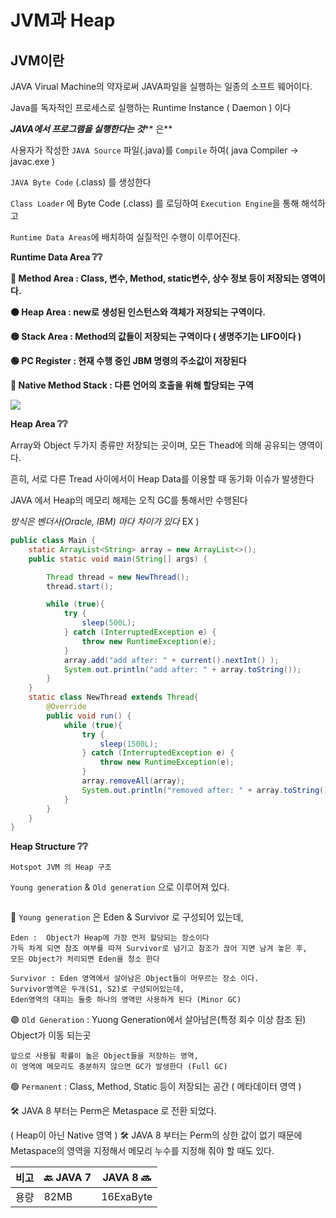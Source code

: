 # JVM과 Heap

## JVM이란

JAVA Virual Machine의 약자로써 JAVA파일을 실행하는 일종의 소프트 웨어이다.&#x20;

Java를 독자적인 프로세스로 실행하는 Runtime Instance ( Daemon ) 이다



_**JAVA에서 프로그램을 실행한다는 것**_** 은**

사용자가 작성한 `JAVA Source` 파일(.java)를 `Compile` 하여( java Compiler -> javac.exe )&#x20;

`JAVA Byte Code` (.class) 를 생성한다&#x20;

`Class Loader` 에 Byte Code (.class) 를 로딩하여 `Execution Engine`을 통해 해석하고&#x20;

`Runtime Data Areas`에 배치하여 실질적인 수행이 이루어진다.



**Runtime Data Area ❔❔**

**🔴 Method Area : Class, 변수, Method, static변수, 상수 정보 등이 저장되는 영역이다.**

**🟠 Heap Area : new로 생성된 인스턴스와 객체가 저장되는 구역이다.**

**🟡 Stack Area : Method의 값들이 저장되는 구역이다 ( 생명주기는 LIFO이다 )**

**🟢 PC Register : 현재 수행 중인 JBM 명령의 주소값이 저장된다**

**🔵 Native Method Stack : 다른 언어의 호출을 위해 할당되는 구역**

![](https://velog.velcdn.com/images/junny8643/post/4e3c80ec-9230-4c62-84e2-c4b1e543eb5c/image.png)

**Heap Area ❔❔**

Array와 Object 두가지 종류만 저장되는 곳이며, 모든 Thead에 의해 공유되는 영역이다.&#x20;

흔히, 서로 다른 Tread 사이에서이 Heap Data를 이용할 때 동기화 이슈가 발생한다

JAVA 에서 Heap의 메모리 해제는 오직 GC를 통해서만 수행된다&#x20;

_방식은 벤더사(Oracle, IBM) 마다 차이가 있다_ EX )

```java
public class Main {
    static ArrayList<String> array = new ArrayList<>();
    public static void main(String[] args) {

        Thread thread = new NewThread();
        thread.start();

        while (true){
            try {
                sleep(500L);
            } catch (InterruptedException e) {
                throw new RuntimeException(e);
            }
            array.add("add after: " + current().nextInt() );
            System.out.println("add after: " + array.toString());
        }
    }
    static class NewThread extends Thread{
        @Override
        public void run() {
            while (true){
                try {
                    sleep(1500L);
                } catch (InterruptedException e) {
                    throw new RuntimeException(e);
                }
                array.removeAll(array);
                System.out.println("removed after: " + array.toString());
            }
        }
    }
}
```

**Heap Structure ❔❔**

`Hotspot JVM 의 Heap 구조`

`Young generation` & `Old generation` 으로 이루어져 있다.&#x20;

<figure><img src="https://velog.velcdn.com/images/junny8643/post/a4d4caa3-f57d-421c-9ba6-9e7e9984cfe0/image.png" alt=""><figcaption></figcaption></figure>

🔴 `Young generation` 은 Eden & Survivor 로 구성되어 있는데,

```
Eden :  Object가 Heap에 가장 먼저 할당되는 장소이다
가득 차게 되면 참조 여부를 따져 Survivor로 넘기고 참조가 끊어 지면 남겨 놓은 후, 
모든 Object가 처리되면 Eden을 청소 한다
```

```
Survivor : Eden 영역에서 살아남은 Object들이 머무르는 장소 이다. 
Survivor영역은 두개(S1, S2)로 구성되어있는데,
Eden영역의 대피는 둘중 하나의 영역만 사용하게 된다 (Minor GC)
```

🟣 `Old Generation` : Yuong Generation에서 살아남은(특정 회수 이상 참조 된) Object가 이동 되는곳

```
앞으로 사용될 확률이 높은 Object들을 저장하는 영역, 
이 영역에 메모리도 충분하지 않으면 GC가 발생한다 (Full GC) 
```

🟢 `Permanent` : Class, Method, Static 등이 저장되는 공간 ( 메타데이터 영역 )

🛠 JAVA 8 부터는 Perm은 Metaspace 로 전환 되었다.

&#x20;( Heap이 아닌 Native 영역 ) 🛠 JAVA 8 부터는 Perm의 상한 값이 없기 때문에 Metaspace의 영역을 지정해서 메모리 누수를 지정해 줘야 할 때도 있다.

| 비고 | 🔙 JAVA 7 | JAVA 8 🔜 |
| -- | --------- | --------- |
| 용량 | 82MB      | 16ExaByte |
